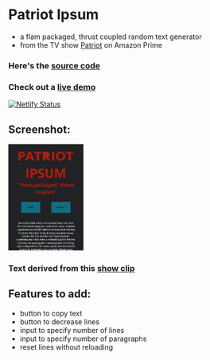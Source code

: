 # Patriot Ipsum 
- a flam packaged, thrust coupled random text generator  
- from the TV show [Patriot](https://www.amazon.com/Patriot/dp/B017APUY62) on Amazon Prime 

### Here's the [source code](https://github.com/will-sherman/patriot-ipsum)
### Check out a [live demo](https://patriot-ipsum.netlify.com/) 
[![Netlify Status](https://api.netlify.com/api/v1/badges/a3cd2651-4d8a-4426-a745-035f61d24b35/deploy-status)](https://app.netlify.com/sites/patriot-ipsum/deploys)

## Screenshot:

<img src="./screenshot.png" alt="example" width="30%" height="30%" style="border: none">

### Text derived from this [show clip](https://streamable.com/8yzvx)

## Features to add: 
- button to copy text
- button to decrease lines
- input to specify number of lines
- input to specify number of paragraphs
- reset lines without reloading
  


